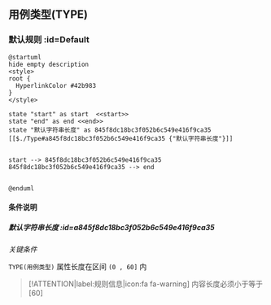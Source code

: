 ## 用例类型(TYPE) <!-- {docsify-ignore-all} -->

   

### 默认规则 :id=Default

```plantuml
@startuml
hide empty description
<style>
root {
  HyperlinkColor #42b983
}
</style>

state "start" as start  <<start>>
state "end" as end <<end>>
state "默认字符串长度" as 845f8dc18bc3f052b6c549e416f9ca35 [[$./Type#a845f8dc18bc3f052b6c549e416f9ca35 {"默认字符串长度"}]]


start --> 845f8dc18bc3f052b6c549e416f9ca35 
845f8dc18bc3f052b6c549e416f9ca35 --> end 


@enduml
```

#### 条件说明

##### 默认字符串长度 :id=a845f8dc18bc3f052b6c549e416f9ca35


*关键条件*


`TYPE(用例类型)` 属性长度在区间 `(0 , 60]` 内

> [!ATTENTION|label:规则信息|icon:fa fa-warning]
> 内容长度必须小于等于[60]







